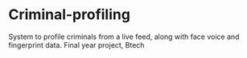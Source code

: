 # Criminal-profiling
System to profile criminals from a live feed, along with face voice and fingerprint data. Final year project, Btech
